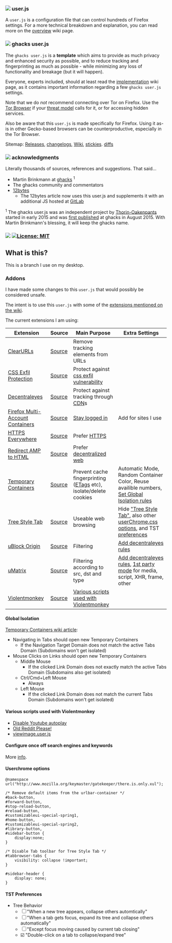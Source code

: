 ### ![][b] user.js
A `user.js` is a configuration file that can control hundreds of Firefox settings. For a more technical breakdown and explanation, you can read more on the [overview](https://github.com/ghacksuserjs/ghacks-user.js/wiki/1.1-Overview) wiki page.

### ![][b] ghacks user.js
The `ghacks user.js` is a **template** which aims to provide as much privacy and enhanced security as possible, and to reduce tracking and fingerprinting as much as possible - while minimizing any loss of functionality and breakage (but it will happen).

Everyone, experts included, should at least read the [implementation](https://github.com/ghacksuserjs/ghacks-user.js/wiki/1.3-Implementation) wiki page, as it contains important information regarding a few `ghacks user.js` settings.

Note that we do *not* recommend connecting over Tor on Firefox. Use the [Tor Browser](https://www.torproject.org/projects/torbrowser.html.en) if your [threat model](https://www.torproject.org/about/torusers.html.en) calls for it, or for accessing hidden services. 

Also be aware that this `user.js` is made specifically for Firefox. Using it as-is in other Gecko-based browsers can be counterproductive, especially in the Tor Browser.

Sitemap: [Releases](https://github.com/ghacksuserjs/ghacks-user.js/releases), [changelogs](https://github.com/ghacksuserjs/ghacks-user.js/issues?utf8=%E2%9C%93&q=is%3Aissue+label%3Achangelog), [Wiki](https://github.com/ghacksuserjs/ghacks-user.js/wiki), [stickies](https://github.com/ghacksuserjs/ghacks-user.js/issues?q=is%3Aissue+is%3Aopen+label%3A%22sticky+topic%22). [diffs](https://github.com/ghacksuserjs/ghacks-user.js/issues?q=is%3Aissue+label%3Adiffs)

### ![][b] acknowledgments
Literally thousands of sources, references and suggestions. That said...

* Martin Brinkmann at [ghacks](https://www.ghacks.net/) <sup>1</sup>
* The ghacks community and commentators
* [12bytes](https://12bytes.org/articles/tech/firefox/firefoxgecko-configuration-guide-for-privacy-and-performance-buffs)
   * The 12bytes article now uses this user.js and supplements it with an additional JS hosted at [GitLab](https://gitlab.com/labwrat/Firefox-user.js/tree/master)

<sup>1</sup> The ghacks user.js was an independent project by [Thorin-Oakenpants](https://github.com/Thorin-Oakenpants) started in early 2015 and was [first published](https://www.ghacks.net/2015/08/18/a-comprehensive-list-of-firefox-privacy-and-security-settings/) at ghacks in August 2015. With Martin Brinkmann's blessing, it will keep the ghacks name.

### ![][b] [![License: MIT](https://img.shields.io/badge/License-MIT-yellow.svg)](https://opensource.org/licenses/MIT)

[b]: /wikipiki/bullet01.png

## What is this?

This is a branch I use on my desktop.

### Addons
I have made some changes to this `user.js` that would possibly be considered unsafe.

The intent is to use this `user.js` with some of the [extensions mentioned on the wiki](https://github.com/ghacksuserjs/ghacks-user.js/wiki/4.1-Extensions).

The current extensions I am using:

| **Extension**                                                                                  | **Source**                                                     | **Main Purpose**                                                                                                                 | Extra Settings                                                                                                                                                                                                                                                                                                |
|------------------------------------------------------------------------------------------------|----------------------------------------------------------------|----------------------------------------------------------------------------------------------------------------------------------|---------------------------------------------------------------------------------------------------------------------------------------------------------------------------------------------------------------------------------------------------------------------------------------------------------------|
| [ClearURLs](https://addons.mozilla.org/addon/clearurls/)                                       | [Source](https://gitlab.com/KevinRoebert/ClearUrls)            | Remove tracking elements from URLs                                                                                               |                                                                                                                                                                                                                                                                                                               |
| [CSS Exfil Protection](https://addons.mozilla.org/addon/css-exfil-protection/)                 | [Source](https://github.com/mlgualtieri/CSS-Exfil-Protection)  | Protect against [css exfil vulnerability](https://www.mike-gualtieri.com/css-exfil-vulnerability-tester)                         |                                                                                                                                                                                                                                                                                                               |
| [Decentraleyes](https://addons.mozilla.org/addon/decentraleyes/)                               | [Source](https://git.synz.io/Synzvato/decentraleyes)           | Protect against tracking through [CDN](https://en.wikipedia.org/wiki/Content_delivery_network)s                                  |                                                                                                                                                                                                                                                                                                               |
| [Firefox Multi-Account Containers](https://addons.mozilla.org/addon/multi-account-containers/) | [Source](https://github.com/mozilla/multi-account-containers)  | [Stay logged in](https://medium.com/@stoically/enhance-your-privacy-in-firefox-with-temporary-containers-33925cd6cd21)           | Add for sites I use                                                                                                                                                                                                                                                                                           |
| [HTTPS Everywhere](https://addons.mozilla.org/addon/https-everywhere/)                         | [Source](https://github.com/EFForg/https-everywhere)           | Prefer [HTTPS](https://en.wikipedia.org/wiki/HTTPS)                                                                              |                                                                                                                                                                                                                                                                                                               |
| [Redirect AMP to HTML](https://addons.mozilla.org/addon/amp2html/)                             | [Source](https://github.com/da2x/amp2html)                     | Prefer [decentralized web](https://www.daniel.priv.no/web-extensions/amp2html.html)                                              |                                                                                                                                                                                                                                                                                                               |
| [Temporary Containers](https://addons.mozilla.org/addon/temporary-containers/)                 | [Source](https://github.com/stoically/temporary-containers)    | Prevent cache fingerprinting ([ETags](https://en.wikipedia.org/wiki/HTTP_ETag#Tracking_using_ETags) etc), isolate/delete cookies | Automatic Mode, Random Container Color, Reuse availible numbers, [Set Global Isolation rules](#global-isolation)                                                                                                                                                                                              |
| [Tree Style Tab](https://addons.mozilla.org/addon/tree-style-tab/)                             | [Source](https://github.com/piroor/treestyletab)               | Useable web browsing                                                                                                             | Hide ["Tree Style Tab"](https://github.com/piroor/treestyletab/wiki/Code-snippets-for-custom-style-rules#hide-the-tree-style-tab-header-at-the-top-of-the-sidebar), also other [userChrome.css options](#userchrome-options), and TST [preferences](#tst-preferences)                                         |
| [uBlock Origin](https://addons.mozilla.org/addon/ublock-origin/)                               | [Source](https://github.com/gorhill/uBlock)                    | Filtering                                                                                                                        | [Add decentraleyes rules](https://git.synz.io/Synzvato/decentraleyes/wikis/Frequently-Asked-Questions#for-umatrix-and-ublock-origin-non-easy-mode-users)                                                                                                                                                      |
| [uMatrix](https://addons.mozilla.org/firefox/addon/umatrix/)                                   | [Source](https://github.com/gorhill/uMatrix)                   | Filtering according to src, dst and type                                                                                         | [Add decentraleyes rules](https://git.synz.io/Synzvato/decentraleyes/wikis/Frequently-Asked-Questions#for-umatrix-and-ublock-origin-non-easy-mode-users), [1st party mode](https://github.com/gorhill/uMatrix/wiki/How-to-block-1st-party-scripts-everywhere-by-default) for media, script, XHR, frame, other |
| [Violentmonkey](https://addons.mozilla.org/addon/violentmonkey/)                               | [Source](https://github.com/violentmonkey/violentmonkey)       | [Various scripts used with Violentmonkey](#various-scripts-used-with-violentmonkey)                                              |                                                                                                                                                                                                                                                                                                               |

#### Global Isolation
[Temporary Containers wiki article](https://github.com/stoically/temporary-containers/wiki/Global-Isolation):

- Navigating in Tabs should open new Temporary Containers
  - If the Navigation Target Domain does not match the active Tabs Domain (Subdomains won't get isolated)
- Mouse Clicks on Links should open new Temporary Containers
  - Middle Mouse
    - If the clicked Link Domain does not exactly match the active Tabs Domain (Subdomains also get isolated)
  - Ctrl/Cmd+Left Mouse
    - Always
  - Left Mouse
    - If the clicked Link Domain does not match the current Tabs Domain (Subdomains won't get isolated)

#### Various scripts used with Violentmonkey
- [Disable Youtube autoplay](https://greasyfork.org/en/scripts/34651-disable-youtube-autoplay) 
- [Old Reddit Please!](https://greasyfork.org/en/scripts/40897-old-reddit-please)
- [viewimage.user.js](https://gist.github.com/bijij/58cc8cfc859331e4cf80210528a7b255/#file-viewimage-user-js)

#### Configure once off search engines and keywords

More [info](https://www.ghacks.net/2016/08/09/firefox-one-off-searches-address-bar).

#### Userchrome options
```
@namespace url("http://www.mozilla.org/keymaster/gatekeeper/there.is.only.xul");

/* Remove default items from the urlbar-container */
#back-button,
#forward-button,
#stop-reload-button,
#reload-button,
#customizableui-special-spring1,
#home-button,
#customizableui-special-spring2,
#library-button,
#sidebar-button {
    display:none;
}

/* Disable Tab toolbar for Tree Style Tab */
#tabbrowser-tabs {
    visibility: collapse !important;
}

#sidebar-header {
    display: none;
}
```

#### TST Preferences
- Tree Behavior
  - ☐ "When a new tree appears, collapse others automtically"
  - ☐ "When a tab gets focus, expand its tree and collapse others automatically"
  - ☐ "Except focus moving caused by current tab closing"
  - ☑️ "Double-click on a tab to collapse/expand tree"

